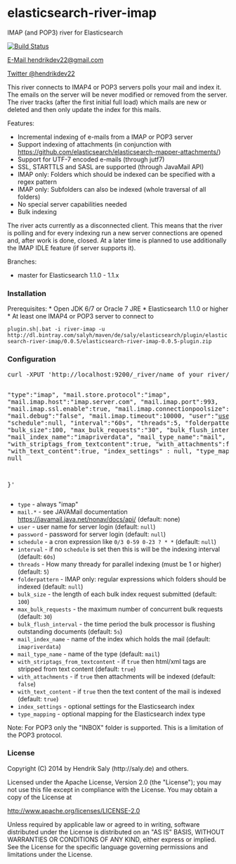 elasticsearch-river-imap
========================

IMAP (and POP3) river for Elasticsearch

[![Build Status](https://travis-ci.org/salyh/elasticsearch-river-imap.png?branch=master)](https://travis-ci.org/salyh/elasticsearch-river-imap)

<a href="mailto:hendrikdev22@gmail.com">E-Mail hendrikdev22@gmail.com</a><p>
<a href="https://twitter.com/hendrikdev22">Twitter @hendrikdev22</a>

This river connects to IMAP4 or POP3 servers polls your mail and index it. The emails on the server will be never modified or removed from the server.
The river tracks (after the first initial full load) which mails are new or deleted and then only update the index for this mails.

Features:
* Incremental indexing of e-mails from a IMAP or POP3 server
* Support indexing of attachments (in conjunction with https://github.com/elasticsearch/elasticsearch-mapper-attachments/)
* Support for UTF-7 encoded e-mails (through jutf7)
* SSL, STARTTLS and SASL are supported (through JavaMail API)
* IMAP only: Folders which should be indexed can be specified with a regex pattern
* IMAP only: Subfolders can also be indexed (whole traversal of all folders)
* No special server capabilities needed
* Bulk indexing

The river acts currently as a disconnected client. This means that the river is polling and for every indexing run a new server connections are opened and, after work is done, closed.
At a later time is planned to use additionally the IMAP IDLE feature (if server supports it).

Branches:
* master for Elasticsearch 1.1.0 - 1.1.x

<h3>Installation</h3> 
Prerequisites:
* Open JDK 6/7 or Oracle 7 JRE
* Elasticsearch 1.1.0 or higher
* At least one IMAP4 or POP3 server to connect to

``plugin.sh|.bat -i river-imap -u http://dl.bintray.com/salyh/maven/de/saly/elasticsearch/plugin/elasticsearch-river-imap/0.0.5/elasticsearch-river-imap-0.0.5-plugin.zip``

<h3>Configuration</h3>
<pre>curl -XPUT 'http://localhost:9200/_river/name of your river/_meta' -d '{

   "type":"imap",
   "mail.store.protocol":"imap",
   "mail.imap.host":"imap.server.com",
   "mail.imap.port":993,
   "mail.imap.ssl.enable":true,
   "mail.imap.connectionpoolsize":"3",
   "mail.debug":"false",
   "mail.imap.timeout":10000,
   "user":"user@domain.com",
   "password":"secret",
   "schedule":null,
   "interval":"60s",
   "threads":5,
   "folderpattern":null,
   "bulk_size":100,
   "max_bulk_requests":"30",
   "bulk_flush_interval":"5s",
   "mail_index_name":"imapriverdata",
   "mail_type_name":"mail",
   "with_striptags_from_textcontent":true,
   "with_attachments":false,
   "with_text_content":true,
   "index_settings" : null,
   "type_mapping" : null
   
}'</pre>

* ``type`` - always "imap"
* ``mail.*`` - see JAVAMail documentation https://javamail.java.net/nonav/docs/api/  (default: none)
* ``user`` - user name for server login (default: ``null``)
* ``password`` - password for server login (default: ``null``)
* ``schedule`` - a cron expression like ``0/3 0-59 0-23 ? * *`` (default: ``null``)
* ``interval`` - if no ``schedule`` is set then this is will be the indexing interval (default: ``60s``)
* ``threads`` - How many thready for parallel indexing (must be 1 or higher) (default: ``5``)
* ``folderpattern`` - IMAP only: regular expressions which folders should be indexed (default: ``null``)
* ``bulk_size`` - the length of each bulk index request submitted (default: ``100``)
* ``max_bulk_requests`` - the maximum number of concurrent bulk requests (default: ``30``)
* ``bulk_flush_interval`` - the time period the bulk processor is flushing outstanding documents (default: ``5s``)
* ``mail_index_name`` - name of the index which holds the mail (default: ``imapriverdata``)
* ``mail_type_name`` - name of the type (default: ``mail``)
* ``with_striptags_from_textcontent`` - if ``true`` then html/xml tags are stripped from text content (default: ``true``)
* ``with_attachments`` - if ``true`` then attachments will be indexed (default: ``false``)
* ``with_text_content`` - if ``true`` then the text content of the mail is indexed (default: ``true``)
* ``index_settings`` - optional settings for the Elasticsearch index
* ``type_mapping`` - optional mapping for the Elasticsearch index type

Note: For POP3 only the "INBOX" folder is supported. This is a limitation of the POP3 protocol.

<h3>License</h3> 
Copyright (C) 2014 by Hendrik Saly (http://saly.de) and others.

Licensed under the Apache License, Version 2.0 (the "License"); you
may not use this file except in compliance with the License. You may
obtain a copy of the License at

http://www.apache.org/licenses/LICENSE-2.0

Unless required by applicable law or agreed to in writing, software
distributed under the License is distributed on an "AS IS" BASIS,
WITHOUT WARRANTIES OR CONDITIONS OF ANY KIND, either express or
implied. See the License for the specific language governing permissions
and limitations under the License.